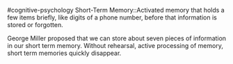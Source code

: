 #cognitive-psychology 
Short-Term Memory::Activated memory that holds a few items briefly, like digits of a phone number, before that information is stored or forgotten.
<!--SR:!2024-04-09,3,250-->

George Miller proposed that we can store about seven pieces of information in our short term memory. Without rehearsal, active processing of memory, short term memories quickly disappear.